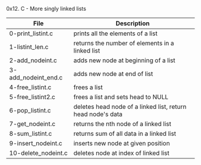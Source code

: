 0x12. C - More singly linked lists

File | Description
--- | ---
0-print_listint.c | prints all the elements of a list
1-listint_len.c | returns the number of elements in a linked list
2-add_nodeint.c | adds new node at beginning of a list
3-add_nodeint_end.c | adds new node at end of list
4-free_listint.c | frees a list
5-free_listint2.c | frees a list and sets head to NULL
6-pop_listint.c | deletes head node of a linked list, return head node's data
7-get_nodeint.c | returns the nth node of a linked list
8-sum_listint.c | returns sum of all data in a linked list
9-insert_nodeint.c | inserts new node at given position
10-delete_nodeint.c | deletes node at index of linked list
